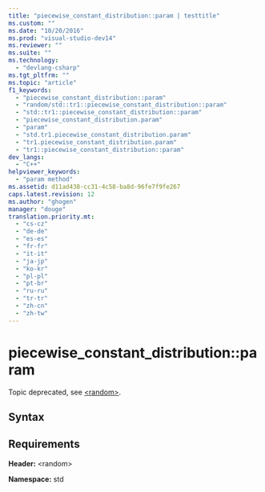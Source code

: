 ```yaml
---
title: "piecewise_constant_distribution::param | testtitle"
ms.custom: ""
ms.date: "10/20/2016"
ms.prod: "visual-studio-dev14"
ms.reviewer: ""
ms.suite: ""
ms.technology: 
  - "devlang-csharp"
ms.tgt_pltfrm: ""
ms.topic: "article"
f1_keywords: 
  - "piecewise_constant_distribution::param"
  - "random/std::tr1::piecewise_constant_distribution::param"
  - "std::tr1::piecewise_constant_distribution::param"
  - "piecewise_constant_distribution.param"
  - "param"
  - "std.tr1.piecewise_constant_distribution.param"
  - "tr1.piecewise_constant_distribution.param"
  - "tr1::piecewise_constant_distribution::param"
dev_langs: 
  - "C++"
helpviewer_keywords: 
  - "param method"
ms.assetid: d11ad438-cc31-4c58-ba8d-96fe7f9fe267
caps.latest.revision: 12
ms.author: "ghogen"
manager: "douge"
translation.priority.mt: 
  - "cs-cz"
  - "de-de"
  - "es-es"
  - "fr-fr"
  - "it-it"
  - "ja-jp"
  - "ko-kr"
  - "pl-pl"
  - "pt-br"
  - "ru-ru"
  - "tr-tr"
  - "zh-cn"
  - "zh-tw"
---
```

# piecewise_constant_distribution::param
Topic deprecated, see [\<random>](../Topic/%3Crandom%3E.md).  
  
## Syntax  
  
## Requirements  
 **Header:** \<random>  
  
 **Namespace:** std